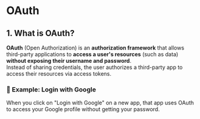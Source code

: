 # OAuth

## 1. What is OAuth?

**OAuth** (Open Authorization) is an **authorization framework** that allows third-party applications to **access a user's resources** (such as data) **without exposing their username and password**.  
Instead of sharing credentials, the user authorizes a third-party app to access their resources via access tokens.

### 🔹 Example: Login with Google
When you click on "Login with Google" on a new app, that app uses OAuth to access your Google profile without getting your password.
